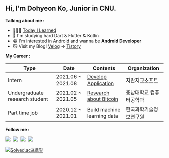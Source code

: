 <!-- Your title -->
## Hi, I'm Dohyeon Ko, Junior in CNU.

<!-- Talking about you -->
**Talking about me :**
 
<!-- Any image aligned to the right. Beware the width -->
<!-- <img width="55%" align="right" alt="Github" src="https://raw.githubusercontent.com/onimur/.github/master/.resources/git-header.svg" /> -->

- 👨🏽‍💻 [Today I Learned](https://www.notion.so/codekodo/TIL-e8508a9b01cc49a79dd8497c206ed840)
- 🥋 I'm studying hard Dart & Flutter & Kotlin 
- 😁 I'm interested in Android and wanna be **Android Developer**
- 🐱 Visit my Blog! [Velog](https://velog.io/@k906506) -> [Tistory](https://codekodo.tistory.com/)

<!-- **Languages and Tools :** 

<!-- Your github readme stats
You can use this api: https://github.com/anuraghazra/github-readme-stats
-->
<!-- 
  <a href="https://github.com/k906506">
    <img width="55%" align="right" alt="Dohyeon Ko's github stats" src="https://github-readme-stats.vercel.app/api?username=k906506&show_icons=true&hide_border=true" />
  </a>
 -->
  <!-- Your languages and tools. Be careful with the alignment. 
  You can use this sites to get logos: https://www.vectorlogo.zone or https://simpleicons.org/
  -->
<!--   <code><img width="15%" src="https://www.vectorlogo.zone/logos/java/java-ar21.svg"></code>
  <code><img width="15%" src="https://www.vectorlogo.zone/logos/python/python-ar21.svg"></code>
  <br />
  <code><img width="15%" src="https://www.vectorlogo.zone/logos/kotlin/kotlin-ar21.svg"></code>
  <code><img width="15%" src="https://www.vectorlogo.zone/logos/dartlang/dartlang-ar21.svg"></code>
  <br />
  <code><img width="15%" src="https://www.vectorlogo.zone/logos/android/android-ar21.svg"></code>
  <code><img width="15%" src="https://www.vectorlogo.zone/logos/flutterio/flutterio-ar21.svg"></code>
  <br />
  <code><img width="15%" src="https://www.vectorlogo.zone/logos/oracle/oracle-ar21.svg"></code>
  <code><img width="15%" src="https://www.vectorlogo.zone/logos/git-scm/git-scm-ar21.svg"></code>
  <br />
</p> -->

<!-- Your hits or visitors
site: http://hits.dwyl.com or https://visitor-badge.glitch.me
Both apis are in trouble due to the number of requests, if you know any other to register visitors, great -->


**My Career :** 

| Type | Date | Contents | Organization |
| ---- | ---- | ---- | ---- |
| Intern | 2021.06 ~ 2021.08 | [Develop Application](https://github.com/Jiransoft-hyeonhyun) | 지란지교소프트 |
| Undergraduate research student | 2021.02 ~ 2021.05 | [Research about Bitcoin](https://github.com/k906506/Bitcoin-Visualization) | 충남대학교 컴퓨터공학과 |
| Part time job | 2020.12 ~ 2021.01 | Build machine learning data | 한국과학기술정보연구원 | 


**Follow me :** 
<p>
  <a href="https://codekodo.tistory.com"><img src="https://img.shields.io/badge/Blog-FF5722?style=flat-square&logo=Blogger&logoColor=white&link=https://codekodo.tistory.com"/></a>&nbsp
  <a href="https://www.notion.so/codekodo"><img src="https://img.shields.io/badge/Notion-000000?style=flat-square&logo=notion&logoColor=white&link=https://www.notion.so/codekodo"/></a>&nbsp
  <a href="https://www.instagram.com/kodo_____o/"><img src="https://img.shields.io/badge/Instagram-E4405F?style=flat-square&logo=Instagram&logoColor=white&link=https://www.instagram.com/kodo_____o//"/></a>&nbsp
  <a href="mailto:dohyeon.ko98@gmail.com"><img src="https://img.shields.io/badge/Gmail-d14836?style=flat-square&logo=Gmail&logoColor=white&link=dohyeon.ko98@gmail.com"/></a>&nbsp
  <!--   <a href="https://hits.seeyoufarm.com"><img src="https://hits.seeyoufarm.com/api/count/incr/badge.svg?url=https%3A%2F%2Fgithub.com%2Fk906506&count_bg=%2379C83D&title_bg=%23555555&icon=&icon_color=%23E7E7E7&title=hits&edge_flat=false"/></a> -->

  [![Solved.ac프로필](http://mazassumnida.wtf/api/mini/generate_badge?boj=k906506)](https://solved.ac/k906506)
</p>

<!-- This readme was created by Murillo Comino - https://github.com/onimur -->


